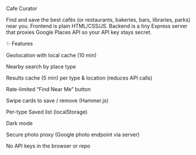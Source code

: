 Cafe Curator

Find and save the best cafés (or restaurants, bakeries, bars, libraries, parks) near you.
Frontend is plain HTML/CSS/JS. Backend is a tiny Express server that proxies Google Places API so your API key stays secret.

✨ Features

Geolocation with local cache (10 min)

Nearby search by place type

Results cache (5 min) per type & location (reduces API calls)

Rate-limited “Find Near Me” button

Swipe cards to save / remove (Hammer.js)

Per-type Saved list (localStorage)

Dark mode

Secure photo proxy (Google photo endpoint via server)

No API keys in the browser or repo
